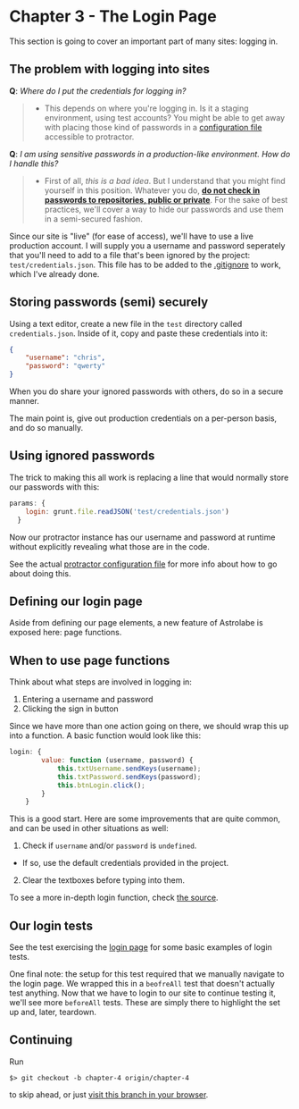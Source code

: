 # Chapter 3 - The Login Page

This section is going to cover an important part of many sites: logging in.

## The problem with logging into sites

**Q**: *Where do I put the credentials for logging in?*

>  - This depends on where you're logging in. Is it a staging environment, using test accounts? You might be able to get away with placing those kind of passwords in a [configuration file](https://github.com/angular/protractor/blob/cda66d7d9efa48a9acb08d2f97c79fbe7baa31d7/referenceConf.js#L85) accessible to protractor.

**Q**: *I am using sensitive passwords in a production-like environment. How do I handle this?*

>  - First of all, *this is a bad idea*. But I understand that you might find yourself in this position. Whatever you do, [**do not check in passwords to repositories, public or private**](https://help.github.com/articles/remove-sensitive-data). For the sake of best practices, we'll cover a way to hide our passwords and use them in a semi-secured fashion.

Since our site is "live" (for ease of access), we'll have to use a live production account. I will supply you a username and password seperately that you'll need to add to a file that's been ignored by the project: `test/credentials.json`. This file has to be added to the [.gitignore](.gitignore) to work, which I've already done.

## Storing passwords (semi) securely

Using a text editor, create a new file in the `test` directory called `credentials.json`. Inside of it, copy and paste these credentials into it:

```json
{
    "username": "chris",
    "password": "qwerty"
}
```

When you do share your ignored passwords with others, do so in a secure manner.

The main point is, give out production credentials on a per-person basis, and do so manually.

## Using ignored passwords

The trick to making this all work is replacing a line that would normally store our passwords with this:

```javascript
params: {
    login: grunt.file.readJSON('test/credentials.json')
  }
```

Now our protractor instance has our username and password at runtime without explicitly revealing what those are in the code.

See the actual [protractor configuration file](test/protractor.conf.js) for more info about how to go about doing this.

## Defining our login page

Aside from defining our page elements, a new feature of Astrolabe is exposed here: page functions.

## When to use page functions

Think about what steps are involved in logging in:

1. Entering a username and password
2. Clicking the sign in button

Since we have more than one action going on there, we should wrap this up into a function. A basic function would look like this:

```javascript
login: {
        value: function (username, password) {
            this.txtUsername.sendKeys(username);
            this.txtPassword.sendKeys(password);
            this.btnLogin.click();
        }
    }
```

This is a good start. Here are some improvements that are quite common, and can be used in other situations as well:

1. Check if `username` and/or `password` is `undefined`.
  - If so, use the default credentials provided in the project.
2. Clear the textboxes before typing into them.

To see a more in-depth login function, check [the source](test/pages/login/Form.js).

## Our login tests

See the test exercising the [login page](test/stories/login.js) for some basic examples of login tests.

One final note: the setup for this test required that we manually navigate to the login page. We wrapped this in a `beofreAll` test that doesn't actually test anything. Now that we have to login to our site to continue testing it, we'll see more `beforeAll` tests. These are simply there to highlight the set up and, later, teardown.

## Continuing

Run

    $> git checkout -b chapter-4 origin/chapter-4

to skip ahead, or just [visit this branch in your browser](../chapter-4).
